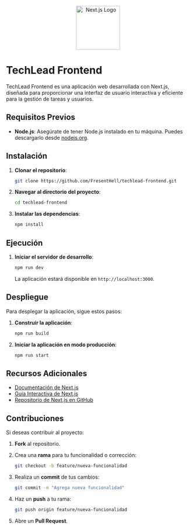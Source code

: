 <p align="center">
  <a href="https://nextjs.org/" target="blank"><img src="https://nextjs.org/static/favicon/android-chrome-192x192.png" width="120" alt="Next.js Logo" /></a>
</p>

# TechLead Frontend

TechLead Frontend es una aplicación web desarrollada con Next.js, diseñada para proporcionar una interfaz de usuario interactiva y eficiente para la gestión de tareas y usuarios.

## Requisitos Previos

- **Node.js**: Asegúrate de tener Node.js instalado en tu máquina. Puedes descargarlo desde [nodejs.org](https://nodejs.org/).

## Instalación

1. **Clonar el repositorio**:

   ```bash
   git clone https://github.com/FresentHell/techlead-frontend.git
   ```

2. **Navegar al directorio del proyecto**:

   ```bash
   cd techlead-frontend
   ```

3. **Instalar las dependencias**:

   ```bash
   npm install
   ```

## Ejecución

1. **Iniciar el servidor de desarrollo**:

   ```bash
   npm run dev
   ```

   La aplicación estará disponible en `http://localhost:3000`.


## Despliegue

Para desplegar la aplicación, sigue estos pasos:

1. **Construir la aplicación**:

   ```bash
   npm run build
   ```

2. **Iniciar la aplicación en modo producción**:

   ```bash
   npm run start
   ```

## Recursos Adicionales

- [Documentación de Next.js](https://nextjs.org/docs)
- [Guía Interactiva de Next.js](https://nextjs.org/learn)
- [Repositorio de Next.js en GitHub](https://github.com/vercel/next.js)

## Contribuciones

Si deseas contribuir al proyecto:

1. **Fork** al repositorio.
2. Crea una **rama** para tu funcionalidad o corrección:

   ```bash
   git checkout -b feature/nueva-funcionalidad
   ```

3. Realiza un **commit** de tus cambios:

   ```bash
   git commit -m "Agrega nueva funcionalidad"
   ```

4. Haz un **push** a tu rama:

   ```bash
   git push origin feature/nueva-funcionalidad
   ```

5. Abre un **Pull Request**.
